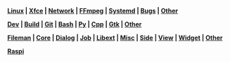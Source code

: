 <link href="style.css" rel="stylesheet"></link>

**[Linux](linux/00-linux.html) | [Xfce](linux/05-xfce.html) | [Network](linux/10-network.html) | [FFmpeg](linux/15-ffmpeg.html) | [Systemd](linux/20-systemd.html) | [Bugs](linux/25-bugs.html) | [Other](linux/99-other.html)**

**[Dev](dev/00-dev.html) | [Build](dev/05-build.html) | [Git](dev/10-git.html) | [Bash](dev/15-bash.html) | [Py](dev/20-python.html) | [Cpp](dev/25-cpp.html) | [Gtk](dev/30-gtk.html) | [Other](dev/99-other.html)**

**[Fileman](fileman/00-fileman.html) | [Core](fileman/01-core.html) | [Dialog](fileman/02-dialog.html) | [Job](fileman/03-job.html) | [Libext](fileman/04-libext.html) | [Misc](fileman/05-misc.html) | [Side](fileman/06-side.html) | [View](fileman/07-view.html) | [Widget](fileman/08-widget.html) | [Other](fileman/99-other.html)**

**[Raspi](other/05-raspi.html)**

